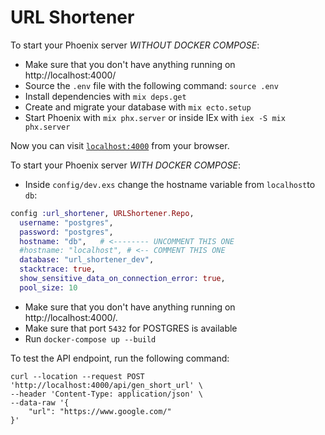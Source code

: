 # URL Shortener

To start your Phoenix server _WITHOUT DOCKER COMPOSE_:

- Make sure that you don't have anything running on http://localhost:4000/
- Source the `.env` file with the following command: `source .env`
- Install dependencies with `mix deps.get`
- Create and migrate your database with `mix ecto.setup`
- Start Phoenix with `mix phx.server` or inside IEx with `iex -S mix phx.server`

Now you can visit [`localhost:4000`](http://localhost:4000) from your browser.

To start your Phoenix server _WITH DOCKER COMPOSE_:

- Inside `config/dev.exs` change the hostname variable from `localhost`to `db`:

```elixir
config :url_shortener, URLShortener.Repo,
  username: "postgres",
  password: "postgres",
  hostname: "db",   # <-------- UNCOMMENT THIS ONE
  #hostname: "localhost", # <-- COMMENT THIS ONE
  database: "url_shortener_dev",
  stacktrace: true,
  show_sensitive_data_on_connection_error: true,
  pool_size: 10
```

- Make sure that you don't have anything running on http://localhost:4000/.
- Make sure that port `5432` for POSTGRES is available
- Run `docker-compose up --build`

To test the API endpoint, run the following command:

```curl
curl --location --request POST 'http://localhost:4000/api/gen_short_url' \
--header 'Content-Type: application/json' \
--data-raw '{
    "url": "https://www.google.com/"
}'
```
